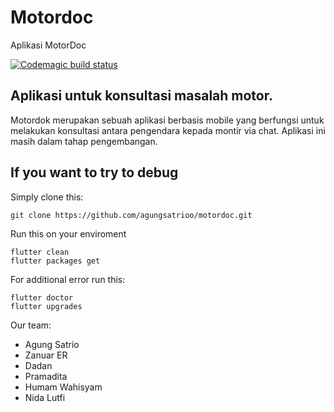# Motordoc

Aplikasi MotorDoc

[![Codemagic build status](https://api.codemagic.io/apps/5e9187371838ac093fdf6cc0/5e9187371838ac093fdf6cbf/status_badge.svg)](https://codemagic.io/apps/5e9187371838ac093fdf6cc0/5e9187371838ac093fdf6cbf/latest_build)

## Aplikasi untuk konsultasi masalah motor.

Motordok merupakan sebuah aplikasi berbasis mobile yang berfungsi untuk melakukan konsultasi antara pengendara kepada montir via chat. Aplikasi ini masih dalam tahap pengembangan.

## If you want to try to debug

Simply clone this:

```
git clone https://github.com/agungsatrioo/motordoc.git
```

Run this on your enviroment

```
flutter clean
flutter packages get
```

For additional error run this:

```
flutter doctor
flutter upgrades
```

Our team:
- Agung Satrio
- Zanuar ER
- Dadan
- Pramadita
- Humam Wahisyam
- Nida Lutfi
